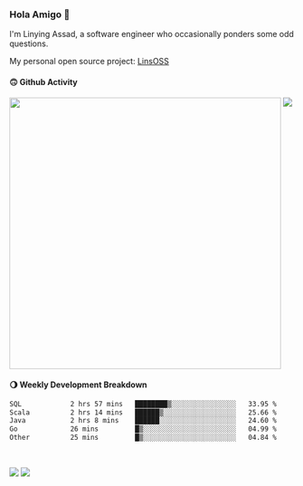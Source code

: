 ### Hola Amigo 🤣   

I'm Linying Assad, a software engineer who occasionally ponders some odd questions.  

My personal open source project: [LinsOSS](https://github.com/linsoss)
 
#### 🙃 Github Activity 
<div>
  <img src="https://github-readme-stats.vercel.app/api?username=al-assad&show_icons=true" align="top" style="display: inline-block;" width="480"/>
  <img src="https://github-readme-stats.vercel.app/api/top-langs/?username=al-assad&hide=css,html&langs_count=8&layout=compact" align="top" style="display: inline-block;"/>
</div>

#### 🌖 Weekly Development Breakdown
<!--START_SECTION:waka-->

```txt
SQL            2 hrs 57 mins   ████████▒░░░░░░░░░░░░░░░░   33.95 %
Scala          2 hrs 14 mins   ██████▒░░░░░░░░░░░░░░░░░░   25.66 %
Java           2 hrs 8 mins    ██████░░░░░░░░░░░░░░░░░░░   24.60 %
Go             26 mins         █▒░░░░░░░░░░░░░░░░░░░░░░░   04.99 %
Other          25 mins         █▒░░░░░░░░░░░░░░░░░░░░░░░   04.84 %
```

<!--END_SECTION:waka-->

<br>

<a href="https://twitter.com/assad_lin"><img src="https://img.shields.io/badge/Twitter-@assad__lin-blue?style=flat&logo=twitter" /></a>
<a href="https://al-assad.github.io"><img src="https://img.shields.io/badge/Blogs-Linying_Assad's_Blog-yellow?style=flat&logo=github" /></a>

